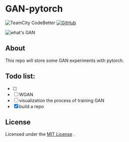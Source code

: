 # GAN-pytorch
![TeamCity CodeBetter](https://img.shields.io/teamcity/codebetter/bt428.svg) [![GitHub](https://img.shields.io/github/license/mashape/apistatus.svg)](https://github.com/innnk/pytorch_generative_adversarial_networks/blob/master/LICENSE)

![what's GAN](https://blog-img-1257227635.cos.ap-beijing.myqcloud.com/gan_avatar.jpg)

## About
This repo will store some GAN experiments with pytorch.

## Todo list:

- [ ]
- [ ] WGAN
- [ ] visualization the process of training GAN
- [x] build a repo

## License

Licensed under the [MIT License](https://github.com/innnk/pytorch_generative_adversarial_networks/blob/master/LICENSE) .